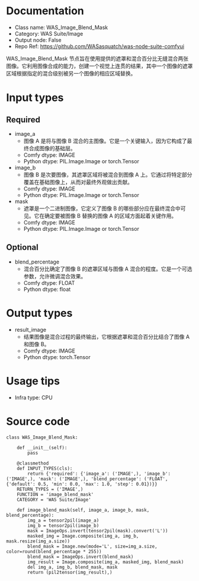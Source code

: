 # Documentation
- Class name: WAS_Image_Blend_Mask
- Category: WAS Suite/Image
- Output node: False
- Repo Ref: https://github.com/WASasquatch/was-node-suite-comfyui

WAS_Image_Blend_Mask 节点旨在使用提供的遮罩和混合百分比无缝混合两张图像。它利用图像合成的能力，创建一个视觉上连贯的结果，其中一个图像的遮罩区域根据指定的混合级别被另一个图像的相应区域替换。

# Input types
## Required
- image_a
    - 图像 A 是将与图像 B 混合的主图像。它是一个关键输入，因为它构成了最终合成图像的基础层。
    - Comfy dtype: IMAGE
    - Python dtype: PIL.Image.Image or torch.Tensor
- image_b
    - 图像 B 是次要图像，其遮罩区域将被混合到图像 A 上。它通过将特定部分覆盖在基础图像上，从而对最终外观做出贡献。
    - Comfy dtype: IMAGE
    - Python dtype: PIL.Image.Image or torch.Tensor
- mask
    - 遮罩是一个二进制图像，它定义了图像 B 的哪些部分应在最终混合中可见。它在确定要被图像 B 替换的图像 A 的区域方面起着关键作用。
    - Comfy dtype: IMAGE
    - Python dtype: PIL.Image.Image or torch.Tensor
## Optional
- blend_percentage
    - 混合百分比确定了图像 B 的遮罩区域与图像 A 混合的程度。它是一个可选参数，允许微调混合效果。
    - Comfy dtype: FLOAT
    - Python dtype: float

# Output types
- result_image
    - 结果图像是混合过程的最终输出，它根据遮罩和混合百分比结合了图像 A 和图像 B。
    - Comfy dtype: IMAGE
    - Python dtype: torch.Tensor

# Usage tips
- Infra type: CPU

# Source code
```
class WAS_Image_Blend_Mask:

    def __init__(self):
        pass

    @classmethod
    def INPUT_TYPES(cls):
        return {'required': {'image_a': ('IMAGE',), 'image_b': ('IMAGE',), 'mask': ('IMAGE',), 'blend_percentage': ('FLOAT', {'default': 0.5, 'min': 0.0, 'max': 1.0, 'step': 0.01})}}
    RETURN_TYPES = ('IMAGE',)
    FUNCTION = 'image_blend_mask'
    CATEGORY = 'WAS Suite/Image'

    def image_blend_mask(self, image_a, image_b, mask, blend_percentage):
        img_a = tensor2pil(image_a)
        img_b = tensor2pil(image_b)
        mask = ImageOps.invert(tensor2pil(mask).convert('L'))
        masked_img = Image.composite(img_a, img_b, mask.resize(img_a.size))
        blend_mask = Image.new(mode='L', size=img_a.size, color=round(blend_percentage * 255))
        blend_mask = ImageOps.invert(blend_mask)
        img_result = Image.composite(img_a, masked_img, blend_mask)
        del img_a, img_b, blend_mask, mask
        return (pil2tensor(img_result),)
```